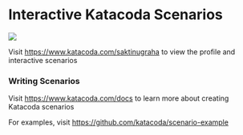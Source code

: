 # Interactive Katacoda Scenarios

[![](http://shields.katacoda.com/katacoda/saktinugraha/count.svg)](https://www.katacoda.com/saktinugraha "Get your profile on Katacoda.com")

Visit https://www.katacoda.com/saktinugraha to view the profile and interactive scenarios

### Writing Scenarios
Visit https://www.katacoda.com/docs to learn more about creating Katacoda scenarios

For examples, visit https://github.com/katacoda/scenario-example
